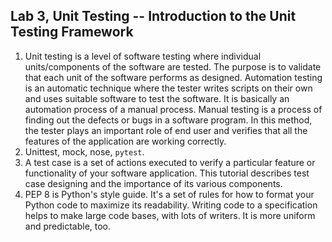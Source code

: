 

Lab 3, Unit Testing -- Introduction to the Unit Testing Framework
-----------------------------------------------------------------------------------------

1.  Unit testing is a level of software testing where individual
    units/components of the software are tested. The purpose is to
    validate that each unit of the software performs as designed.
    Automation testing is an automatic technique where the tester writes
    scripts on their own and uses suitable software to test the
    software. It is basically an automation process of a manual process.
    Manual testing is a process of finding out the defects or bugs in a
    software program. In this method, the tester plays an important role
    of end user and verifies that all the features of the application
    are working correctly.
2.  Unittest, mock, nose, `pytest`.
3.  A test case is a set of actions executed to verify a particular
    feature or functionality of your software application. This tutorial
    describes test case designing and the importance of its various
    components.
4.  PEP 8 is Python\'s style guide. It\'s a set of rules for how to
    format your Python code to maximize its readability. Writing code to
    a specification helps to make large code bases, with lots of
    writers. It is more uniform and predictable, too.
